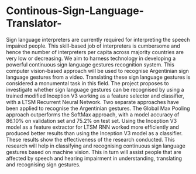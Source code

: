 # Continous-Sign-Language-Translator-
Sign language interpreters are currently required for interpreting the speech impaired people. This skill-based job of interpreters is cumbersome and hence the number of interpreters per capita across majority countries are very low or decreasing. We aim to harness technology in developing a powerful continuous sign language gestures recognition system. This computer vision-based approach will be used to recognise Argentinian sign language gestures from a video. Translating these sign language gestures is considered a monumental task in this field.  The project proposes to investigate whether sign language gestures can be recognised by using a trained modified Inception V3 working as a feature selector and classifier, with a LTSM Recurrent Neural Network. Two separate approaches have been applied to recognise the Argentinian gestures. The Global Max Pooling approach outperforms the SoftMax approach, with a model accuracy of 86.10% on validation set and 75.2% on test set. Using the Inception V3 model as a feature extractor for LTSM RNN worked more efficiently and produced better results than using the Inception V3 model as a classifier. These results show the effectiveness of the research conducted. This research will help in classifying and recognising continuous sign language gestures based on machine vision. This in turn will assist people that are affected by speech and hearing impairment in understanding, translating and recognising sign gestures. 
